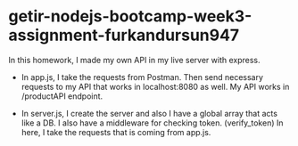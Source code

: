 # getir-nodejs-bootcamp-week3-assignment-furkandursun947

In this homework, I made my own API in my live server with express.

- In app.js, I take the requests from Postman. Then send necessary requests to my API that works in localhost:8080 as well. My API works in /productAPI endpoint. 

- In server.js, I create the server and also I have a global array that acts like a DB. I also have a middleware for checking token. (verify_token)
In here, I take the requests that is coming from app.js.
